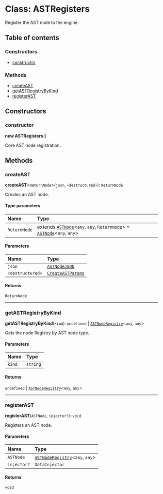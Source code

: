 # Class: ASTRegisters

Register the AST node to the engine.

## Table of contents

### Constructors

* [constructor](/en/auto-docs/free-layout-editor/classes/ASTRegisters.md#constructor)

### Methods

* [createAST](/en/auto-docs/free-layout-editor/classes/ASTRegisters.md#createast)
* [getASTRegistryByKind](/en/auto-docs/free-layout-editor/classes/ASTRegisters.md#getastregistrybykind)
* [registerAST](/en/auto-docs/free-layout-editor/classes/ASTRegisters.md#registerast)

## Constructors

### constructor

**new ASTRegisters**()

Core AST node registration.

## Methods

### createAST

**createAST**<`ReturnNode`>(`json`, `«destructured»`): `ReturnNode`

Creates an AST node.

#### Type parameters

| Name | Type |
| :------ | :------ |
| `ReturnNode` | extends [`ASTNode`](/en/auto-docs/free-layout-editor/classes/ASTNode.md)<`any`, `any`, `ReturnNode`> = [`ASTNode`](/en/auto-docs/free-layout-editor/classes/ASTNode.md)<`any`, `any`> |

#### Parameters

| Name | Type |
| :------ | :------ |
| `json` | [`ASTNodeJSON`](/en/auto-docs/free-layout-editor/interfaces/ASTNodeJSON.md) |
| `«destructured»` | [`CreateASTParams`](/en/auto-docs/free-layout-editor/interfaces/CreateASTParams.md) |

#### Returns

`ReturnNode`

***

### getASTRegistryByKind

**getASTRegistryByKind**(`kind`): `undefined` | [`ASTNodeRegistry`](/en/auto-docs/free-layout-editor/interfaces/ASTNodeRegistry.md)<`any`, `any`>

Gets the node Registry by AST node type.

#### Parameters

| Name | Type |
| :------ | :------ |
| `kind` | `string` |

#### Returns

`undefined` | [`ASTNodeRegistry`](/en/auto-docs/free-layout-editor/interfaces/ASTNodeRegistry.md)<`any`, `any`>

***

### registerAST

**registerAST**(`ASTNode`, `injector?`): `void`

Registers an AST node.

#### Parameters

| Name | Type |
| :------ | :------ |
| `ASTNode` | [`ASTNodeRegistry`](/en/auto-docs/free-layout-editor/interfaces/ASTNodeRegistry.md)<`any`, `any`> |
| `injector?` | `DataInjector` |

#### Returns

`void`
